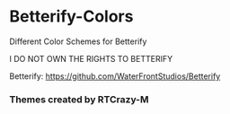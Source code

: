 # Betterify-Colors
Different Color Schemes for Betterify

I DO NOT OWN THE RIGHTS TO BETTERIFY

Betterify: https://github.com/WaterFrontStudios/Betterify


### Themes created by RTCrazy-M
